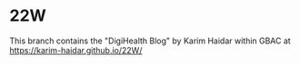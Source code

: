 # 22W
This branch contains the "DigiHealth Blog" by Karim Haidar within GBAC at https://karim-haidar.github.io/22W/
